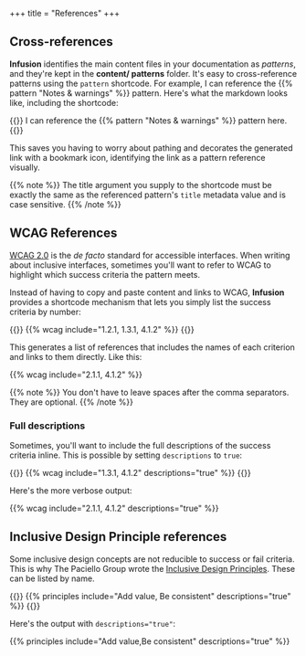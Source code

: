 +++
title = "References"
+++

## Cross-references

**Infusion** identifies the main content files in your documentation as _patterns_, and they're kept in the **content/ patterns** folder. It's easy to cross-reference patterns using the `pattern` shortcode. For example, I can reference the {{% pattern "Notes & warnings" %}} pattern. Here's what the markdown looks like, including the shortcode:

{{<codeBlock>}}
I can reference the &#x7b;{% pattern "Notes & warnings" %}} pattern here.
{{</codeBlock>}}

This saves you having to worry about pathing and decorates the generated link with a bookmark icon, identifying the link as a pattern reference visually.

{{% note %}}
The title argument you supply to the shortcode must be exactly the same as the referenced pattern's `title` metadata value and is case sensitive.
{{% /note %}}

## WCAG References

[WCAG 2.0](https://www.w3.org/TR/WCAG/) is the _de facto_ standard for accessible interfaces. When writing about inclusive interfaces, sometimes you'll want to refer to WCAG to highlight which success criteria the pattern meets.

Instead of having to copy and paste content and links to WCAG, **Infusion** provides a shortcode mechanism that lets you simply list the success criteria by number:

{{<codeBlock>}}
&#x7b;{% wcag include="1.2.1, 1.3.1, 4.1.2" %}}
{{</codeBlock>}}

This generates a list of references that includes the names of each criterion and links to them directly. Like this:

{{% wcag include="2.1.1, 4.1.2" %}}

{{% note %}}
You don't have to leave spaces after the comma separators. They are optional.
{{% /note %}}

### Full descriptions

Sometimes, you'll want to include the full descriptions of the success criteria inline. This is possible by setting `descriptions` to `true`:

{{<codeBlock>}}
&#x7b;{% wcag include="1.3.1, 4.1.2" descriptions="true" %}}
{{</codeBlock>}}

Here's the more verbose output:

{{% wcag include="2.1.1, 4.1.2" descriptions="true" %}}

## Inclusive Design Principle references

Some inclusive design concepts are not reducible to success or fail criteria. This is why The Paciello Group wrote the [Inclusive Design Principles](http://inclusivedesignprinciples.org/). These can be listed by name.

{{<codeBlock>}}
&#x7b;{% principles include="Add value, Be consistent" descriptions="true" %}}
{{</codeBlock>}}

Here's the output with `descriptions="true"`:

{{% principles include="Add value,Be consistent" descriptions="true" %}}
